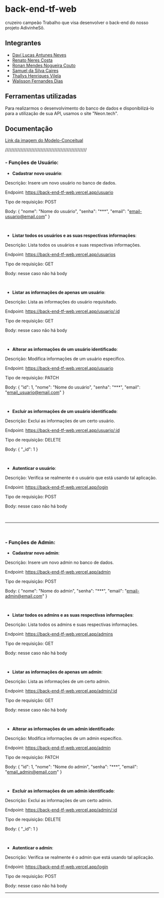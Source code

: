 # back-end-tf-web
cruzeiro campeão
Trabalho que visa desenvolver o back-end do nosso projeto AdivinheSô.

## Integrantes

- [Daví Lucas Antunes Neves](https://github.com/Davilucasanteves)
- [Renato Neres Costa](https://github.com/RenatoNC2)
- [Ronan Mendes Nogueira Couto](https://github.com/Carl-Johnson-LS)
- [Samuel da Silva Caires](https://github.com/SamuelCaires15)
- [Thallys Henriques Vilela](https://github.com/liscadoido)
- [Walisson Fernandes Dias](https://github.com/Murynga)


## Ferramentas utilizadas

Para realizarmos o desenvolvimento do banco de dados e disponibilizá-lo para a utilização de sua API, usamos o site "Neon.tech". 

## Documentação

[Link da imagem do Modelo-Conceitual](https://github.com/Davilucasanteves/back-end-tf-web/blob/main/src/db/Modelo-Conceitual.png)

/////////////////////////////////////////////////////
<br/>

### - Funções de Usuário:

- **Cadastrar novo usuário**:

Descrição: Insere um novo usuário no banco de dados.

Endpoint: https://back-end-tf-web.vercel.app/usuario

Tipo de requisição: POST

Body:
{
  "nome": "Nome do usuário",
  "senha": "***",
  "email": "email-usuario@email.com"
}

<br/>


- **Listar todos os usuários e as suas respectivas informações**:

Descrição: Lista todos os usuários e suas respectivas informações.

Endpoint: https://back-end-tf-web.vercel.app/usuarios

Tipo de requisição: GET

Body: nesse caso não há body


<br/>

- **Listar as informações de apenas um usuário**:

Descrição: Lista as informações do usuário requisitado.

Endpoint: https://back-end-tf-web.vercel.app/usuario/:id

Tipo de requisição: GET

Body: nesse caso não há body


<br/>

- **Alterar as informações de um usuário identificado**:

Descrição: Modifica informações de um usuário específico.

Endpoint: https://back-end-tf-web.vercel.app/usuario

Tipo de requisição: PATCH

Body:
{
  "id": 1,
  "nome": "Nome do usuário",
  "senha": "***",
  "email": "email_usuario@email.com"
}

<br/>


- **Excluir as informações de um usuário identificado**:

Descrição: Exclui as informações de um certo usuário.

Endpoint: https://back-end-tf-web.vercel.app/usuario/:id

Tipo de requisição: DELETE

Body:
{
  "_id": 1
}


<br/>

- **Autenticar o usuário**: 

Descrição: Verifica se realmente é o usuário que está usando tal aplicação.

Endpoint: https://back-end-tf-web.vercel.app/login

Tipo de requisição: POST

Body: nesse caso não há body

<br/>

---

<br/>

### - Funções de Admin:

- **Cadastrar novo admin**:

Descrição: Insere um novo admin no banco de dados.

Endpoint: https://back-end-tf-web.vercel.app/admin

Tipo de requisição: POST

Body:
{
  "nome": "Nome do admin",
  "senha": "***",
  "email": "email-admin@email.com"
}

<br/>


- **Listar todos os admins e as suas respectivas informações**:

Descrição: Lista todos os admins e suas respectivas informações.

Endpoint: https://back-end-tf-web.vercel.app/admins

Tipo de requisição: GET

Body: nesse caso não há body

<br/>


- **Listar as informações de apenas um admin**:

Descrição: Lista as informações de um certo admin.

Endpoint: https://back-end-tf-web.vercel.app/admin/:id

Tipo de requisição: GET

Body: nesse caso não há body

<br/>


- **Alterar as informações de um admin identificado**:

Descrição:  Modifica informações de um admin específico.

Endpoint: https://back-end-tf-web.vercel.app/admin

Tipo de requisição: PATCH

Body:
{
  "id": 1,
  "nome": "Nome do admin",
  "senha": "***",
  "email": "email_admin@email.com"
}


<br/>

- **Excluir as informações de um admin identificado**:

Descrição:  Exclui as informações de um certo admin.  

Endpoint: https://back-end-tf-web.vercel.app/admin/:id

Tipo de requisição: DELETE

Body: 
{
  "_id": 1
}


<br/>

- **Autenticar o admin**: 

Descrição:  Verifica se realmente é o admin que está usando tal aplicação.

Endpoint: https://back-end-tf-web.vercel.app/login

Tipo de requisição: POST

Body: nesse caso não há body


---

